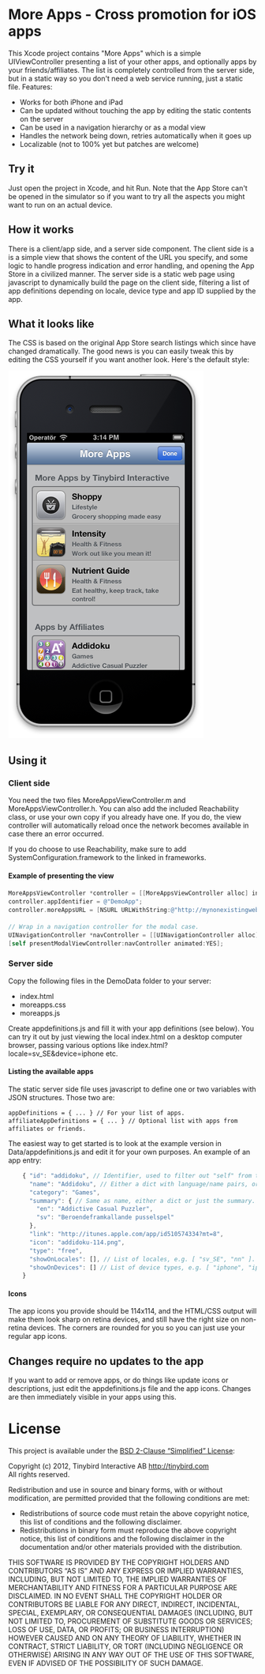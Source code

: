 # More Apps - Cross promotion for iOS apps

This Xcode project contains "More Apps" which is a simple UIViewController presenting a list of your other apps, and optionally apps by your friends/affiliates. The list is completely controlled from the server side, but in a static way so you don't need  a web service running, just a static file. Features:

* Works for both iPhone and iPad
* Can be updated without touching the app by editing the static contents on the server
* Can be used in a navigation hierarchy or as a modal view
* Handles the network being down, retries automatically when it goes up
* Localizable (not to 100% yet but patches are welcome)

## Try it

Just open the project in Xcode, and hit Run. Note that the App Store can't be opened in the simulator so if you want to try all the aspects you might want to run on an actual device.

## How it works

There is a client/app side, and a server side component. The client side is a is a simple view that shows the content of the URL you specify, and some logic to handle progress indication and  error handling, and opening the App Store in a civilized manner. The server side is a static web page using javascript to dynamically build the page on the client side, filtering a list of app definitions depending on locale, device type and app ID supplied by the app.

## What it looks like

The CSS is based on the original App Store search listings which since have changed dramatically. The good news is you can easily tweak this by editing the CSS yourself if you want another look. Here's the default style:

![More Apps example screenshot](https://github.com/rhult/MoreApps/raw/master/Screenshots/Example.png)

## Using it

### Client side

You need the two files MoreAppsViewController.m and MoreAppsViewController.h. You can also add the included Reachability class, or use your own copy if you already have one. If you do, the view controller will automatically reload once the network becomes available in case there an error occurred.

If you do choose to use Reachability, make sure to add SystemConfiguration.framework to the linked in frameworks.

#### Example of presenting the view
```objective-c
MoreAppsViewController *controller = [[MoreAppsViewController alloc] init];
controller.appIdentifier = @"DemoApp";
controller.moreAppsURL = [NSURL URLWithString:@"http://mynonexistingwebsite.com/mypromopage.html"];

// Wrap in a navigation controller for the modal case.
UINavigationController *navController = [[UINavigationController alloc] initWithRootViewController:controller];
[self presentModalViewController:navController animated:YES];
```

### Server side

Copy the following files in the DemoData folder to your server:

- index.html
- moreapps.css
- moreapps.js

Create appdefinitions.js and fill it with your app definitions (see below). You can try it out by just viewing the local index.html on a desktop computer browser, passing various options like index.html?locale=sv_SE&device=iphone etc.

#### Listing the available apps

The static server side file uses javascript to define one or two variables with JSON structures. Those two are:

    appDefinitions = { ... } // For your list of apps.
    affiliateAppDefinitions = { ... } // Optional list with apps from affiliates or friends.

The easiest way to get started is to look at the example version in Data/appdefinitions.js and edit it for your own purposes. An example of an app entry:

```js
    { "id": "addidoku", // Identifier, used to filter out "self" from the app list. Just a string.
      "name": "Addidoku", // Either a dict with language/name pairs, or just the name if it's not localized.
      "category": "Games",
      "summary": { // Same as name, either a dict or just the summary.
        "en": "Addictive Casual Puzzler",
        "sv": "Beroendeframkallande pusselspel"
      },
      "link": "http://itunes.apple.com/app/id510574334?mt=8",
      "icon": "addidoku-114.png",
      "type": "free",
      "showOnLocales": [], // List of locales, e.g. [ "sv_SE", "nn" ]. Empty list means show on all locales.
      "showOnDevices": [] // List of device types, e.g. [ "iphone", "ipad" ]. Empty list means show on all devices.
    }
```

#### Icons

The app icons you provide should be 114x114, and the HTML/CSS output will make them look sharp on retina devices, and still have the right size on non-retina devices. The corners are rounded for you so you can just use your regular app icons.

## Changes require no updates to the app

If you want to add or remove apps, or do things like update icons or descriptions, just edit the appdefinitions.js file and the app icons. Changes are then immediately visible in your apps using this.

# License

This project is available under the [BSD 2-Clause “Simplified” License](http://www.opensource.org/licenses/BSD-2-Clause):

Copyright (c) 2012, Tinybird Interactive AB <http://tinybird.com>  
All rights reserved.

Redistribution and use in source and binary forms, with or without modification, are permitted provided that the following conditions are met:

- Redistributions of source code must retain the above copyright notice, this list of conditions and the following disclaimer.
- Redistributions in binary form must reproduce the above copyright notice, this list of conditions and the following disclaimer in the documentation and/or other materials provided with the distribution.

THIS SOFTWARE IS PROVIDED BY THE COPYRIGHT HOLDERS AND CONTRIBUTORS “AS IS” AND ANY EXPRESS OR IMPLIED WARRANTIES, INCLUDING, BUT NOT LIMITED TO, THE IMPLIED WARRANTIES OF MERCHANTABILITY AND FITNESS FOR A PARTICULAR PURPOSE ARE DISCLAIMED. IN NO EVENT SHALL THE COPYRIGHT HOLDER OR CONTRIBUTORS BE LIABLE FOR ANY DIRECT, INDIRECT, INCIDENTAL, SPECIAL, EXEMPLARY, OR CONSEQUENTIAL DAMAGES (INCLUDING, BUT NOT LIMITED TO, PROCUREMENT OF SUBSTITUTE GOODS OR SERVICES; LOSS OF USE, DATA, OR PROFITS; OR BUSINESS INTERRUPTION) HOWEVER CAUSED AND ON ANY THEORY OF LIABILITY, WHETHER IN CONTRACT, STRICT LIABILITY, OR TORT (INCLUDING NEGLIGENCE OR OTHERWISE) ARISING IN ANY WAY OUT OF THE USE OF THIS SOFTWARE, EVEN IF ADVISED OF THE POSSIBILITY OF SUCH DAMAGE.
